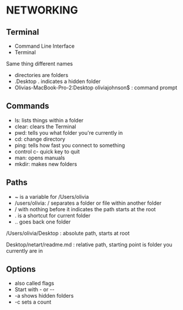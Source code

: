 # NETWORKING
## Terminal
- Command Line Interface
- Terminal

Same thing different names
- directories are folders
- .Desktop . indicates a hidden folder
- Olivias-MacBook-Pro-2:Desktop oliviajohnson$ : command prompt

## Commands
- ls: lists things within a folder
- clear: clears the Terminal
- pwd: tells you what folder you're currently in
- cd: change directory
- ping: tells how fast you connect to something
- control c- quick key to quit
- man: opens manuals
- mkdir: makes new folders

## Paths
- ~ is a variable for /Users/olivia
- /users/olivia: / separates a folder or file within another folder
- / with nothing before it indicates the path starts at the root
- . is a shortcut for current folder
- .. goes back one folder

/Users/olivia/Desktop : absolute path, starts at root

Desktop/netart/readme.md : relative path, starting point is folder you currently are in

## Options
- also called flags
- Start with  - or --
- -a shows hidden folders
- -c sets a count
